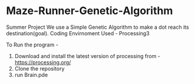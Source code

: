# Maze-Runner-Genetic-Algorithm
Summer Project 
We use a Simple Genetic Algorithm to make a dot reach its destination(goal).
Coding Envirnoment Used - Processing3


To Run the program - 
1) Download and install the latest version of processing from - https://processing.org/
2) Clone the repository
3) run Brain.pde
